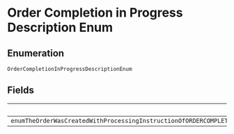
# Order Completion in Progress Description Enum

## Enumeration

`OrderCompletionInProgressDescriptionEnum`

## Fields

| Name |
|  --- |
| `enumTheOrderWasCreatedWithProcessingInstructionOfORDERCOMPLETEONPAYMENTAPPROVALTheCustomerHasApprovedThePaymentAndPayPalIsStillInTheProcessOfCapturingTheOrderOnYourBehalfAsInstructedPleaseTryYourRequestAgain` |

